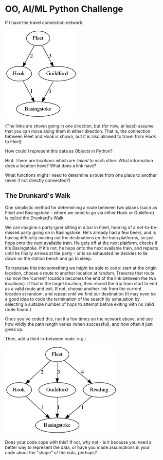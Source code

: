 OO, AI/ML Python Challenge
==========================

If I have the travel connection network:

![Connection Network][graph1]

(The links are shown going in one direction, but (for now, at least) assume that you can move along them in either direction. That is, the connection between Fleet and Hook is shown, but it is also allowed to travel from Hook to Fleet)

<!--
strict digraph {
	Fleet
	Hook
	Basingstoke
	Guildford

	Fleet -> Hook [length=2]
	Fleet -> Guildford [length=3]
	Hook -> Basingstoke [length=1]
	Guildford -> Basingstoke [length=1]
}
-->

How could I represent this data as Objects in Python?

Hint: There are _locations_ which are _linked_ to each other. What information does a location have? What does a link have?  

What functions might I need to determine a route from one place to another (even if not directly connected?)

The Drunkard's Walk
-------------------

One simplistic method for determining a route between two places (such as Fleet and Basingstoke - where we need to go via either Hook or Guildford) is called the Drunkard's Walk.

We can imagine a party-goer sitting in a bar in Fleet, hearing of a not-to-be-missed party going on in Basingstoke. He's already had a few beers, and is having difficulty making out the destinations on the train platforms, so just hops onto the next available train. He gets off at the next platform, checks if it's Basingstoke. If it's not, he hops onto the next available train, and repeats until he finally arrives at the party - or is so exhausted he decides to lie down on the station bench and go to sleep.

To translate this into something we might be able to code: start at the origin location, choose a route to another location at random. Traverse that route (so now the 'current' location becomes the end of the link between the two locations). If that is the target location, then record the trip from start to end as a valid route and exit. If not, choose another link from the current location at random, and repeat until we find our destination (It may even be a good idea to code the termination of the search by exhaustion by selecting a suitable number of hops to attempt before exiting with no valid route found.)

Once you've coded this, run it a few times on the network above, and see how wildly the path length varies (when successful), and how often it just gives up. 

Then, add a third in-between node. e.g.:

![Third node added][graph2]

<!--
strict digraph {
	Fleet
	Hook
	Basingstoke
	Guildford
	Reading

	Fleet -> Hook [length=2]
	Fleet -> Guildford [length=3]
	Hook -> Basingstoke [length=1]
	Guildford -> Basingstoke [length=1]
	Fleet -> Reading [length=4]
	Basingstoke -> Reading [length=1]
}
-->

Does your code cope with this? If not, why not - is it because you need a better way to represent the data, or have you made assumptions in your code about the "shape" of the data, perhaps?

[graph1]: graph1.png
[graph2]: graph2.png
